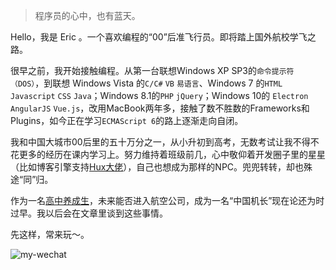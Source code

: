 > 程序员的心中，也有蓝天。

Hello，我是 Eric 。一个喜欢编程的“00”后准飞行员。即将踏上国外航校学飞之路。

很早之前，我开始接触编程。从第一台联想Windows XP SP3的`命令提示符（DOS）`，到联想 Windows Vista 的`C/C#` `VB` `易语言`、Windows 7 的`HTML` `Javascript` `CSS` `Java`；Windows 8.1的`PHP` `jQuery`；Windows 10的 `Electron` `AngularJS` `Vue.js`，改用MacBook两年多，接触了数不胜数的Frameworks和Plugins，如今正在学习`ECMAScript 6`的路上逐渐走向自闭。

我和中国大城市00后里的五十万分之一，从小升初到高考，无数考试让我不得不花更多的经历在课内学习上。努力维持着班级前几，心中敬仰着开发圈子里的星星（比如博客引擎支持[Hux大佬](https://github.com/huxpro/huxpro.github.io/)），自己也想成为那样的NPC。兜兜转转，却也殊途“同”归。

作为一名[高中养成生](http://tobepilot.com/?p=1097)，未来能否进入航空公司，成为一名“中国机长”现在论还为时过早。我以后会在文章里谈到这些事情。

先这样，常来玩～。

![my-wechat](https://img.shields.io/badge/Wechat-eric5013-green)